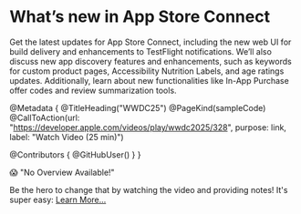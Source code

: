 # What’s new in App Store Connect

Get the latest updates for App Store Connect, including the new web UI for build delivery and enhancements to TestFlight notifications. We’ll also discuss new app discovery features and enhancements, such as keywords for custom product pages, Accessibility Nutrition Labels, and age ratings updates. Additionally, learn about new functionalities like In-App Purchase offer codes and review summarization tools. 

@Metadata {
   @TitleHeading("WWDC25")
   @PageKind(sampleCode)
   @CallToAction(url: "https://developer.apple.com/videos/play/wwdc2025/328", purpose: link, label: "Watch Video (25 min)")

   @Contributors {
      @GitHubUser(<replace this with your GitHub handle>)
   }
}

😱 "No Overview Available!"

Be the hero to change that by watching the video and providing notes! It's super easy:
 [Learn More…](https://wwdcnotes.com/documentation/wwdcnotes/contributing)
